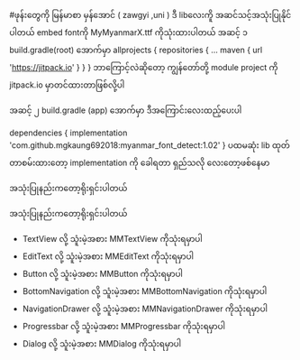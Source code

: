 #ဖုန်းတွေကို မြန်မာစာ မှန်အောင် ( zawgyi ,uni ) ဒီ libလေးကိူ အဆင်သင့်အသုံးပြုနိုင်ပါတယ်
embed fontကို MyMyanmarX.ttf ကိုသုံးထားပါတယ်
<block>
အဆင့် ၁
build.gradle(root) အောက်မှာ
allprojects {
		repositories {
			...
			maven { url 'https://jitpack.io' }
		}
	}
ဘာကြောင့်လဲဆိုတော့ ကျွန်တော်တို့ module project ကို jitpack.io မှာတင်ထားတာဖြစ်လို့ပါ

အဆင့် ၂
build.gradle (app)  အောက်မှာ ဒီအကြောင်းလေးထည့်ပေးပါ

dependencies {
	        implementation 'com.github.mgkaung692018:myanmar_font_detect:1.02'
	              }
ပထမဆုံး lib ထုတ်တာစမ်းထားတော့ implementation ကို ခေါရတာ ရှည်သလို လေးတော့ဖစ်နေမာ 
</block>


အသုံးပြုနည်းကတော့ရိုးရှင်းပါတယ်


အသုံးပြုနည်းကတော့ရိုးရှင်းပါတယ်

<ul>
	<li>TextView လို့ သူံးမဲ့အစား MMTextView ကိုသုံးရမှာပါ </li>
	<li>EditText  လို့ သူံးမဲ့အစား MMEditText ကိုသုံးရမှာပါ </li>
	<li>Button လို့ သူံးမဲ့အစား MMButton ကိုသုံးရမှာပါ </li>
	<li>BottomNavigation  လို့ သူံးမဲ့အစား MMBottomNavigation ကိုသုံးရမှာပါ </li>
	<li>NavigationDrawer   လို့ သူံးမဲ့အစား MMNavigationDrawer ကိုသုံးရမှာပါ </li>
	<li>Progressbar  လို့ သူံးမဲ့အစား MMProgressbar ကိုသုံးရမှာပါ </li>
	<li>Dialog လို့ သူံးမဲ့အစား MMDialog ကိုသုံးရမှာပါ </li>
	
</ul>

